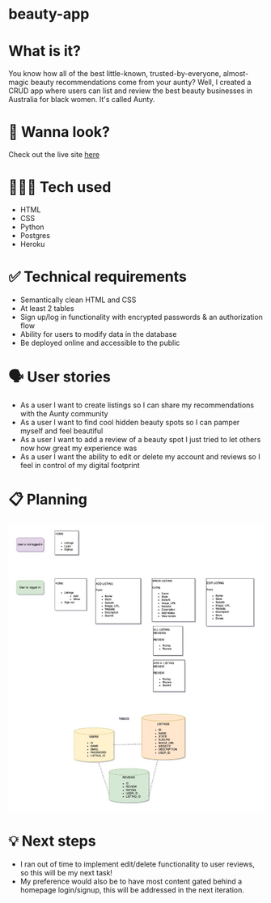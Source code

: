 # beauty-app

# What is it?

You know how all of the best little-known, trusted-by-everyone, almost-magic beauty recommendations come from your aunty? Well, I created a CRUD app where users can list and review the best beauty businesses in Australia for black women. It's called Aunty.

# 👀 Wanna look?

Check out the live site [here](https://protected-caverns-00008.herokuapp.com/)

# 👩🏾‍💻 Tech used

-   HTML
-   CSS
-   Python
-   Postgres
-   Heroku

# ✅ Technical requirements

-   Semantically clean HTML and CSS
-   At least 2 tables
-   Sign up/log in functionality with encrypted passwords & an authorization flow
-   Ability for users to modify data in the database
-   Be deployed online and accessible to the public

# 🗣️ User stories

-   As a user I want to create listings so I can share my recommendations with the Aunty community
-   As a user I want to find cool hidden beauty spots so I can pamper myself and feel beautiful
-   As a user I want to add a review of a beauty spot I just tried to let others now how great my experience was
-   As a user I want the ability to edit or delete my account and reviews so I feel in control of my digital footprint

# 📋 Planning

![Version 3 design](v3-design.jpg)

# 💡 Next steps

-   I ran out of time to implement edit/delete functionality to user reviews, so this will be my next task!
-   My preference would also be to have most content gated behind a homepage login/signup, this will be addressed in the next iteration.
